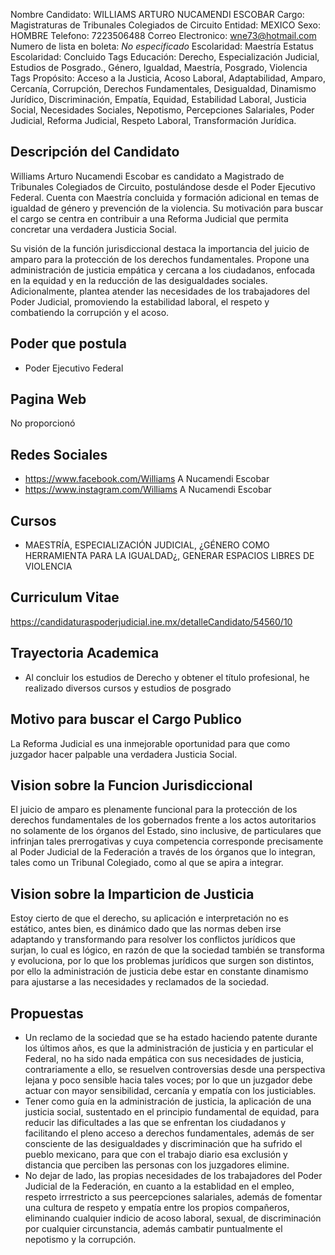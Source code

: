 Nombre Candidato: WILLIAMS ARTURO NUCAMENDI ESCOBAR
Cargo: Magistraturas de Tribunales Colegiados de Circuito
Entidad: MEXICO
Sexo: HOMBRE
Telefono: 7223506488
Correo Electronico: wne73@hotmail.com
Numero de lista en boleta: *No especificado*
Escolaridad: Maestría
Estatus Escolaridad: Concluido
Tags Educación: Derecho, Especialización Judicial, Estudios de Posgrado., Género, Igualdad, Maestría, Posgrado, Violencia
Tags Propósito: Acceso a la Justicia, Acoso Laboral, Adaptabilidad, Amparo, Cercanía, Corrupción, Derechos Fundamentales, Desigualdad, Dinamismo Jurídico, Discriminación, Empatía, Equidad, Estabilidad Laboral, Justicia Social, Necesidades Sociales, Nepotismo, Percepciones Salariales, Poder Judicial, Reforma Judicial, Respeto Laboral, Transformación Jurídica.


## Descripción del Candidato 

Williams Arturo Nucamendi Escobar es candidato a Magistrado de Tribunales Colegiados de Circuito, postulándose desde el Poder Ejecutivo Federal. Cuenta con Maestría concluida y formación adicional en temas de igualdad de género y prevención de la violencia. Su motivación para buscar el cargo se centra en contribuir a una Reforma Judicial que permita concretar una verdadera Justicia Social.

Su visión de la función jurisdiccional destaca la importancia del juicio de amparo para la protección de los derechos fundamentales. Propone una administración de justicia empática y cercana a los ciudadanos, enfocada en la equidad y en la reducción de las desigualdades sociales. Adicionalmente, plantea atender las necesidades de los trabajadores del Poder Judicial, promoviendo la estabilidad laboral, el respeto y combatiendo la corrupción y el acoso.


## Poder que postula

- Poder Ejecutivo Federal


## Pagina Web

No proporcionó


## Redes Sociales

- https://www.facebook.com/Williams A Nucamendi Escobar
- https://www.instagram.com/Williams A Nucamendi Escobar


## Cursos

- MAESTRÍA, ESPECIALIZACIÓN JUDICIAL, ¿GÉNERO COMO HERRAMIENTA PARA LA IGUALDAD¿, GENERAR ESPACIOS LIBRES DE VIOLENCIA


## Curriculum Vitae

https://candidaturaspoderjudicial.ine.mx/detalleCandidato/54560/10


## Trayectoria Academica

- Al concluir los estudios de Derecho y obtener el título profesional, he realizado diversos cursos y estudios de posgrado


## Motivo para buscar el Cargo Publico

La Reforma Judicial es una inmejorable oportunidad para que como juzgador hacer palpable una verdadera Justicia Social.


## Vision sobre la Funcion Jurisdiccional

El juicio de amparo es plenamente funcional para la protección de los derechos fundamentales de los gobernados frente a los actos autoritarios no solamente de los órganos del Estado, sino inclusive, de particulares que infrinjan tales prerrogativas y cuya competencia corresponde precisamente al Poder Judicial de la Federación a través de los órganos que lo integran, tales como un Tribunal Colegiado, como al que se apira a integrar.


## Vision sobre la Imparticion de Justicia

Estoy cierto de que el derecho, su aplicación e interpretación no es estático, antes bien, es dinámico dado que las normas deben irse adaptando y transformando para resolver los conflictos jurídicos que surjan, lo cual es lógico, en razón de que la sociedad también se transforma y evoluciona, por lo que los problemas jurídicos que surgen son distintos, por ello la administración de justicia debe estar en constante dinamismo para ajustarse a las necesidades y reclamados de la sociedad.


## Propuestas

- Un reclamo de la sociedad que se ha estado haciendo patente durante los últimos años, es que la administración de justicia y en particular el Federal, no ha sido nada empática con sus necesidades de justicia, contrariamente a ello, se resuelven controversias desde una perspectiva lejana y poco sensible hacia tales voces; por lo que un juzgador debe actuar con mayor sensibilidad, cercanía y empatía con los justiciables.
- Tener como guía en la administración de justicia, la aplicación de una justicia social, sustentado en el principio fundamental de equidad, para reducir las dificultades a las que se enfrentan los ciudadanos y facilitando el pleno acceso a derechos fundamentales, además de ser consciente de las desigualdades y discriminación que ha sufrido el pueblo mexicano, para que con el trabajo diario esa exclusión y distancia que perciben las personas con los juzgadores elimine.
- No dejar de lado, las propias necesidades de los trabajadores del Poder Judicial de la Federación, en cuanto a la establidad en el empleo, respeto irrrestricto a sus peercepciones salariales, además de fomentar una cultura de respeto y empatía entre los propios compañeros, eliminando cualquier indicio de acoso laboral, sexual, de discriminación por cualquier circunstancia, además cambatir puntualmente el nepotismo y la corrupción.

